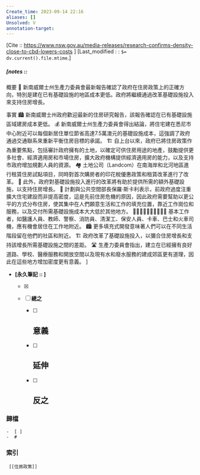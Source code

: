 ```yaml
---
Create_time: 2023-09-14 22:16
aliases: []
Unsolved: V
annotation-target:
---
```

[Cite :: https://www.nsw.gov.au/media-releases/research-confirms-density-close-to-cbd-lowers-costs ]
[Last_modified : : `$= dv.current().file.mtime`.]
##### [notes ::  
概要
🏡 新南威爾士州生產力委員會最新報告確認了政府在住房政策上的正確方向，特別是建在已有基礎設施的地區成本更低。政府將繼續通過改革基礎設施投入來支持住房增長。

事實
🏙️ 新南威爾士州政府歡迎最新的住房研究報告，該報告確認在已有基礎設施區域建房成本更低。
💰 新南威爾士州生產力委員會得出結論，將住宅建在悉尼市中心附近可以每個新居住單位節省高達7.5萬澳元的基礎設施成本，這強調了政府通過交通聯系來重新平衡住房目標的承諾。
🏗️ 自上台以來，政府已將住房政策作為重要焦點，包括審計政府擁有的土地，以確定可供住房用途的地產，鼓勵提供更多社會、經濟適用房和市場住房，擴大政府機構提供經濟適用房的能力，以及支持市政府增加規劃人員的資源。
🏘️ 土地公司（Landcom）在南海岸和北河地區進行租賃住房試點項目，同時對首次購房者的印花稅優惠政策和租賃改革進行了改革。
🌆 此外，政府對基礎設施投入進行的改革將有助於提供所需的額外基礎設施，以支持住房增長。
🚧 計劃與公共空間部長保羅·斯卡利表示，前政府過度注重擴大住宅建設而非提高密度，這是先前住房危機的原因，因此政府需要幫助以更公平的方式分布住房，使其集中在人們願意生活和工作的填充位置，靠近工作崗位和服務，以及交付所需基礎設施成本大大低於其他地方。
👩‍⚕️👨‍🏫👮‍♂️👷‍♀️🧹🚚 基本工作者，如醫護人員、教師、警察、消防員、清潔工、保安人員、卡車、巴士和火車司機，應有機會居住在工作地附近。
🏙️ 更多填充式開發意味著人們可以在不同生活階段留在他們的社區和附近。
🏗️ 政府改革了基礎設施投入，以彌合住房增長和支持該增長所需基礎設施之間的差距。
🛣️ 生產力委員會指出，建立在已經擁有良好道路、學校、醫療服務和開放空間以及現有水和廢水服務的建成郊區更有道理，因此在這些地方增加密度更有意義。
 ]
- **[永久筆記 :: ]**
	
	- [x]
	
	- [ ] **總之**
		
		- [ ] **意義**
			-
		
		- [ ] **延伸**
			- 
		
		- [ ] **反之**
			-
### 歸檔 
	-  [ ]
	-  #

### 索引
	 [[住房政策]]

